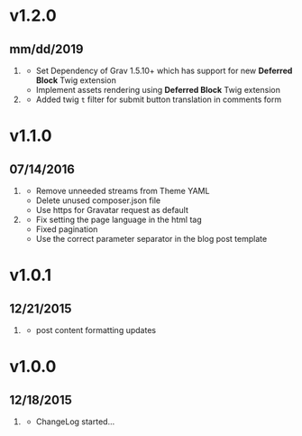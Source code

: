 # v1.2.0
## mm/dd/2019

1. [](#new)
    * Set Dependency of Grav 1.5.10+ which has support for new **Deferred Block** Twig extension
    * Implement assets rendering using **Deferred Block** Twig extension 
1. [](#improved)
    * Added twig `t` filter for submit button translation in comments form

# v1.1.0
## 07/14/2016

1. [](#improved)
    * Remove unneeded streams from Theme YAML
    * Delete unused composer.json file
    * Use https for Gravatar request as default
1. [](#bugfix)
    * Fix setting the page language in the html tag
    * Fixed pagination
    * Use the correct parameter separator in the blog post template

# v1.0.1
## 12/21/2015

1. [](#bugfix)
    * post content formatting updates

# v1.0.0
## 12/18/2015

1. [](#new)
    * ChangeLog started...
